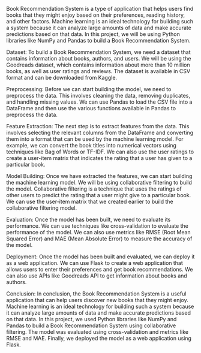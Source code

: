 Book Recommendation System is a type of application that helps users find books that they might enjoy based on their preferences, reading history, and other factors. Machine learning is an ideal technology for building such a system because it can analyze large amounts of data and make accurate predictions based on that data. In this project, we will be using Python libraries like NumPy and Pandas to build a Book Recommendation System.

Dataset:
To build a Book Recommendation System, we need a dataset that contains information about books, authors, and users. We will be using the Goodreads dataset, which contains information about more than 10 million books, as well as user ratings and reviews. The dataset is available in CSV format and can be downloaded from Kaggle.

Preprocessing:
Before we can start building the model, we need to preprocess the data. This involves cleaning the data, removing duplicates, and handling missing values. We can use Pandas to load the CSV file into a DataFrame and then use the various functions available in Pandas to preprocess the data.

Feature Extraction:
The next step is to extract features from the data. This involves selecting the relevant columns from the DataFrame and converting them into a format that can be used by the machine learning model. For example, we can convert the book titles into numerical vectors using techniques like Bag of Words or TF-IDF. We can also use the user ratings to create a user-item matrix that indicates the rating that a user has given to a particular book.

Model Building:
Once we have extracted the features, we can start building the machine learning model. We will be using collaborative filtering to build the model. Collaborative filtering is a technique that uses the ratings of other users to predict the rating that a user might give to a particular book. We can use the user-item matrix that we created earlier to build the collaborative filtering model.

Evaluation:
Once the model has been built, we need to evaluate its performance. We can use techniques like cross-validation to evaluate the performance of the model. We can also use metrics like RMSE (Root Mean Squared Error) and MAE (Mean Absolute Error) to measure the accuracy of the model.

Deployment:
Once the model has been built and evaluated, we can deploy it as a web application. We can use Flask to create a web application that allows users to enter their preferences and get book recommendations. We can also use APIs like Goodreads API to get information about books and authors.

Conclusion:
In conclusion, the Book Recommendation System is a useful application that can help users discover new books that they might enjoy. Machine learning is an ideal technology for building such a system because it can analyze large amounts of data and make accurate predictions based on that data. In this project, we used Python libraries like NumPy and Pandas to build a Book Recommendation System using collaborative filtering. The model was evaluated using cross-validation and metrics like RMSE and MAE. Finally, we deployed the model as a web application using Flask.
